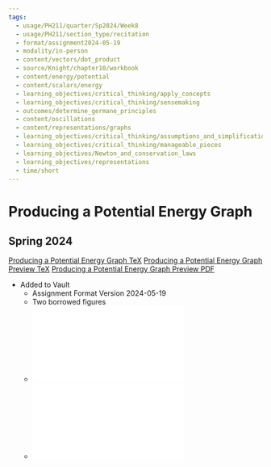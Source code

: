 ```yaml
---
tags:
  - usage/PH211/quarter/Sp2024/Week8
  - usage/PH211/section_type/recitation
  - format/assignment2024-05-19
  - modality/in-person
  - content/vectors/dot_product
  - source/Knight/chapter10/workbook
  - content/energy/potential
  - content/scalars/energy
  - learning_objectives/critical_thinking/apply_concepts
  - learning_objectives/critical_thinking/sensemaking
  - outcomes/determine_germane_principles
  - content/oscillations
  - content/representations/graphs
  - learning_objectives/critical_thinking/assumptions_and_simplifications
  - learning_objectives/critical_thinking/manageable_pieces
  - learning_objectives/Newton_and_conservation_laws
  - learning_objectives/representations
  - time/short
---
```

# Producing a Potential Energy Graph
## Spring 2024
[Producing a Potential Energy Graph TeX](./Producing_a_Potential_Energy_Graph.tex)
[Producing a Potential Energy Graph Preview TeX](./Producing_a_Potential_Energy_Graph_Preview.tex)
[Producing a Potential Energy Graph Preview PDF](./Producing_a_Potential_Energy_Graph_Preview.pdf)
* Added to Vault
	* Assignment Format Version 2024-05-19
	* Two borrowed figures
	* ![Blank PE Graph with Energies](Blank_PE_Graph_with_Energies.pdf)
	* ![Solved PE Graph with Energies](Solved_PE_Graph_with_Energies.pdf)